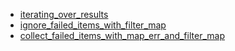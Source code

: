 - [iterating_over_results](iterating_over_results/README.md)
- [ignore_failed_items_with_filter_map](ignore_failed_items_with_filter_map/README.md)
- [collect_failed_items_with_map_err_and_filter_map](collect_failed_items_with_map_err_and_filter_map/README.md)